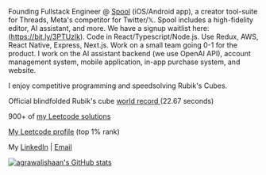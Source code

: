 Founding Fullstack Engineer @ <a href="https://www.spoolapp.io/">Spool</a> (iOS/Android app), a creator tool-suite for Threads, Meta's competitor for Twitter/𝕏. Spool includes a high-fidelity editor, AI assistant, and more. We have a signup waitlist here: (https://bit.ly/3PTUzlk). Code in React/Typescript/Node.js. Use Redux, AWS, React Native, Express, Next.js. Work on a small team going 0-1 for the product. I work on the AI assistant backend (we use OpenAI API), account management system, mobile application, in-app purchase system, and website.

I enjoy competitive programming and speedsolving Rubik's Cubes.

Official blindfolded Rubik's cube  <a href="https://www.youtube.com/watch?v=2JfByq7g7Hs">world record </a>(22.67 seconds)

900+ of <a href="https://github.com/agrawalishaan/leetcode">my Leetcode solutions</a>

<a href="https://leetcode.com/agrawalishaan/">My Leetcode profile</a> (top 1% rank)


My <a href="https://www.linkedin.com/in/ishaan-agrawal/">LinkedIn</a> | <a href="mailto:ishaan.agrawal@berkeley.edu">Email</a>

<a href="http://www.github.com/agrawalishaan"><img src="https://github-readme-stats.vercel.app/api?username=agrawalishaan&show_icons=true&hide=stars,&count_private=true&title_color=0891b2&text_color=ffffff&icon_color=0891b2&bg_color=1c1917&hide_border=true&show_icons=true" alt="agrawalishaan's GitHub stats" /></a>
